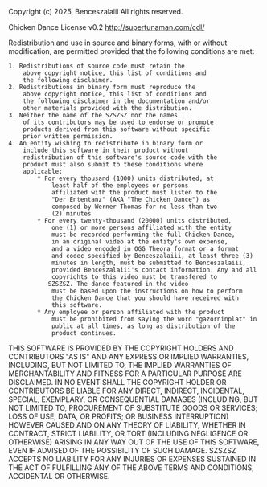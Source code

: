 Copyright (c) 2025, Benceszalaiii
All rights reserved.

Chicken Dance License v0.2
http://supertunaman.com/cdl/

Redistribution and use in source and binary forms, with
or without modification, are permitted provided that the
following conditions are met:

    1. Redistributions of source code must retain the
        above copyright notice, this list of conditions and
        the following disclaimer.
    2. Redistributions in binary form must reproduce the
        above copyright notice, this list of conditions and
        the following disclaimer in the documentation and/or
        other materials provided with the distribution.
    3. Neither the name of the SZSZSZ nor the names
        of its contributors may be used to endorse or promote
        products derived from this software without specific
        prior written permission.
    4. An entity wishing to redistribute in binary form or
        include this software in their product without
        redistribution of this software's source code with the
        product must also submit to these conditions where
        applicable:
            * For every thousand (1000) units distributed, at
                least half of the employees or persons
                affiliated with the product must listen to the
                "Der Ententanz" (AKA "The Chicken Dance") as
                composed by Werner Thomas for no less than two
                (2) minutes
            * For every twenty-thousand (20000) units distributed,
                one (1) or more persons affiliated with the entity
                must be recorded performing the full Chicken Dance,
                in an original video at the entity's own expense,
                and a video encoded in OGG Theora format or a format
                and codec specified by Benceszalaiii, at least three (3)
                minutes in length, must be submitted to Benceszalaiii,
                provided Benceszalaiii's contact information. Any and all
                copyrights to this video must be transfered to
               SZSZSZ. The dance featured in the video
                must be based upon the instructions on how to perform
                the Chicken Dance that you should have received with
                this software.
            * Any employee or person affiliated with the product
                must be prohibited from saying the word "gazorninplat" in
                public at all times, as long as distribution of the
                product continues.

THIS SOFTWARE IS PROVIDED BY THE COPYRIGHT HOLDERS AND CONTRIBUTORS
"AS IS" AND ANY EXPRESS OR IMPLIED WARRANTIES, INCLUDING, BUT NOT
LIMITED TO, THE IMPLIED WARRANTIES OF MERCHANTABILITY AND FITNESS
FOR A PARTICULAR PURPOSE ARE DISCLAIMED. IN NO EVENT SHALL THE
COPYRIGHT HOLDER OR CONTRIBUTORS BE LIABLE FOR ANY DIRECT, INDIRECT,
INCIDENTAL, SPECIAL, EXEMPLARY, OR CONSEQUENTIAL DAMAGES (INCLUDING,
BUT NOT LIMITED TO, PROCUREMENT OF SUBSTITUTE GOODS OR SERVICES;
LOSS OF USE, DATA, OR PROFITS; OR BUSINESS INTERRUPTION) HOWEVER
CAUSED AND ON ANY THEORY OF LIABILITY, WHETHER IN CONTRACT, STRICT
LIABILITY, OR TORT (INCLUDING NEGLIGENCE OR OTHERWISE) ARISING IN
ANY WAY OUT OF THE USE OF THIS SOFTWARE, EVEN IF ADVISED OF THE
POSSIBILITY OF SUCH DAMAGE. SZSZSZ ACCEPTS NO LIABILITY FOR
ANY INJURIES OR EXPENSES SUSTAINED IN THE ACT OF FULFILLING ANY OF
THE ABOVE TERMS AND CONDITIONS, ACCIDENTAL OR OTHERWISE.

